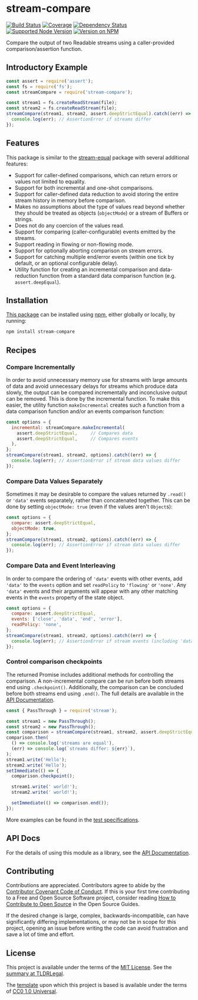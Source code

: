 stream-compare
==============

[![Build Status](https://img.shields.io/github/actions/workflow/status/kevinoid/stream-compare/node.js.yml?branch=main&style=flat&label=build)](https://github.com/kevinoid/stream-compare/actions?query=branch%3Amain)
[![Coverage](https://img.shields.io/codecov/c/github/kevinoid/stream-compare/main.svg?style=flat)](https://app.codecov.io/gh/kevinoid/stream-compare/branch/main)
[![Dependency Status](https://img.shields.io/librariesio/release/npm/stream-compare.svg?style=flat)](https://libraries.io/npm/stream-compare)
[![Supported Node Version](https://img.shields.io/node/v/stream-compare.svg?style=flat)](https://www.npmjs.com/package/stream-compare)
[![Version on NPM](https://img.shields.io/npm/v/stream-compare.svg?style=flat)](https://www.npmjs.com/package/stream-compare)

Compare the output of two Readable streams using a caller-provided
comparison/assertion function.

## Introductory Example

```js
const assert = require('assert');
const fs = require('fs');
const streamCompare = require('stream-compare');

const stream1 = fs.createReadStream(file);
const stream2 = fs.createReadStream(file);
streamCompare(stream1, stream2, assert.deepStrictEqual).catch((err) => {
  console.log(err); // AssertionError if streams differ
});
```


## Features

This package is similar to the
[stream-equal](https://github.com/fent/node-stream-equal) package with several
additional features:

- Support for caller-defined comparisons, which can return errors or values
  not limited to equality.
- Support for both incremental and one-shot comparisons.
- Support for caller-defined data reduction to avoid storing the entire stream
  history in memory before comparison.
- Makes no assumptions about the type of values read beyond whether they
  should be treated as objects (`objectMode`) or a stream of Buffers or
  strings.
- Does not do any coercion of the values read.
- Support for comparing (caller-configurable) events emitted by the streams.
- Support reading in flowing or non-flowing mode.
- Support for optionally aborting comparison on stream errors.
- Support for catching multiple end/error events (within one tick by default,
  or an optional configurable delay).
- Utility function for creating an incremental comparison and data-reduction
  function from a standard data comparison function (e.g. `assert.deepEqual`).


## Installation

[This package](https://www.npmjs.com/package/stream-compare) can be installed
using [npm](https://www.npmjs.com/), either globally or locally, by running:

```sh
npm install stream-compare
```


## Recipes

### Compare Incrementally

In order to avoid unnecessary memory use for streams with large amounts of
data and avoid unnecessary delays for streams which produce data slowly, the
output can be compared incrementally and inconclusive output can be removed.
This is done by the incremental function.  To make this easier, the utility
function `makeIncremental` creates such a function from a data comparison
function and/or an events comparison function:

```js
const options = {
  incremental: streamCompare.makeIncremental(
    assert.deepStrictEqual,     // Compares data
    assert.deepStrictEqual,     // Compares events
  ),
};
streamCompare(stream1, stream2, options).catch((err) => {
  console.log(err); // AssertionError if stream data values differ
});
```

### Compare Data Values Separately

Sometimes it may be desirable to compare the values returned by `.read()` or
`'data'` events separately, rather than concatenated together.  This can be
done by setting `objectMode: true` (even if the values aren't `Object`s):

```js
const options = {
  compare: assert.deepStrictEqual,
  objectMode: true,
};
streamCompare(stream1, stream2, options).catch((err) => {
  console.log(err); // AssertionError if stream data values differ
});
```

### Compare Data and Event Interleaving

In order to compare the ordering of `'data'` events with other events, add
`'data'` to the `events` option and set `readPolicy` to `'flowing'` or
`'none'`.  Any `'data'` events and their arguments will appear with any other
matching events in the `events` property of the state object.

```js
const options = {
  compare: assert.deepStrictEqual,
  events: ['close', 'data', 'end', 'error'],
  readPolicy: 'none',
};
streamCompare(stream1, stream2, options).catch((err) => {
  console.log(err); // AssertionError if stream events (including 'data') differ
});
```

### Control comparison checkpoints

The returned Promise includes additional methods for controlling the
comparison.  A non-incremental compare can be run before both streams end
using `.checkpoint()`.  Additionally, the comparison can be concluded before
both streams end using `.end()`.  The full details are available in the [API
Documentation](https://kevinoid.github.io/stream-compare/api/StreamComparePromise.html).

```js
const { PassThrough } = require('stream');

const stream1 = new PassThrough();
const stream2 = new PassThrough();
const comparison = streamCompare(stream1, stream2, assert.deepStrictEqual);
comparison.then(
  () => console.log('streams are equal'),
  (err) => console.log(`streams differ: ${err}`),
);
stream1.write('Hello');
stream2.write('Hello');
setImmediate(() => {
  comparison.checkpoint();

  stream1.write(' world!');
  stream2.write(' world!');

  setImmediate(() => comparison.end());
});
```

More examples can be found in the [test
specifications](https://kevinoid.github.io/stream-compare/spec).

## API Docs

For the details of using this module as a library, see the [API
Documentation](https://kevinoid.github.io/stream-compare/api).


## Contributing

Contributions are appreciated.  Contributors agree to abide by the [Contributor
Covenant Code of
Conduct](https://www.contributor-covenant.org/version/1/4/code-of-conduct.html).
If this is your first time contributing to a Free and Open Source Software
project, consider reading [How to Contribute to Open
Source](https://opensource.guide/how-to-contribute/)
in the Open Source Guides.

If the desired change is large, complex, backwards-incompatible, can have
significantly differing implementations, or may not be in scope for this
project, opening an issue before writing the code can avoid frustration and
save a lot of time and effort.


## License

This project is available under the terms of the [MIT License](LICENSE.txt).
See the [summary at TLDRLegal](https://tldrlegal.com/license/mit-license).

The [template](https://github.com/kevinoid/node-project-template) upon which
this project is based is available under the terms of
[CC0 1.0 Universal](https://creativecommons.org/publicdomain/zero/1.0/).
